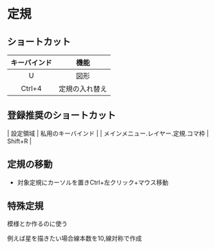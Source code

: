 # 定規

## ショートカット
| キーバインド | 機能       |
|:------------:|:----------:|
| U            | 図形       |
| Ctrl+4       | 定規の入れ替え |

## 登録推奨のショートカット
| 設定領域                            | 私用のキーバインド |
| メインメニュー.レイヤー.定規.コマ枠 | Shift+R                   |

## 定規の移動

* 対象定規にカーソルを置きCtrl+左クリック+マウス移動

## 特殊定規
模様とか作るのに使う

例えば星を描きたい場合線本数を10,線対称で作成


